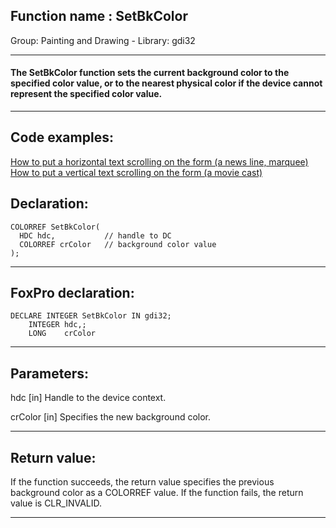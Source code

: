 
## Function name : SetBkColor
Group: Painting and Drawing - Library: gdi32    
***  


#### The SetBkColor function sets the current background color to the specified color value, or to the nearest physical color if the device cannot represent the specified color value. 
***  


## Code examples:
[How to put a horizontal text scrolling on the form (a news line, marquee)](../../samples/sample_352.md)  
[How to put a vertical text scrolling on the form (a movie cast)](../../samples/sample_354.md)  

## Declaration:
```foxpro  
COLORREF SetBkColor(
  HDC hdc,           // handle to DC
  COLORREF crColor   // background color value
);  
```  
***  


## FoxPro declaration:
```foxpro  
DECLARE INTEGER SetBkColor IN gdi32;
	INTEGER hdc,;
	LONG    crColor  
```  
***  


## Parameters:
hdc 
[in] Handle to the device context. 

crColor 
[in] Specifies the new background color.  
***  


## Return value:
If the function succeeds, the return value specifies the previous background color as a COLORREF value. If the function fails, the return value is CLR_INVALID. 
  
***  

